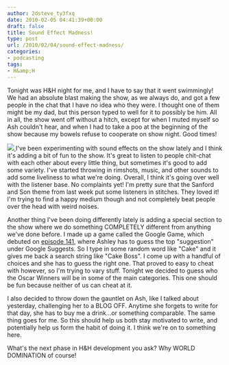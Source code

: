 ```yaml
---
author: 2dsteve_ty3fxq
date: 2010-02-05 04:41:39+00:00
draft: false
title: Sound Effect Madness!
type: post
url: /2010/02/04/sound-effect-madness/
categories:
- podcasting
tags:
- H&amp;H
---
```


Tonight was H&H night for me, and I have to say that it went swimmingly! We had an absolute blast making the show, as we always do, and got a few people in the chat that I have no idea who they were. I thought one of them might be my dad, but this person typed to well for it to possibly be him. All in all, the show went off without a hitch, except for when I muted myself so Ash couldn't hear, and when I had to take a poo at the beginning of the show because my bowels refuse to cooperate on show night. Good times!

[![](http://www.bitsandbinary.com/wp-content/uploads/2010/02/iTunesLogo-150x150.png)
](http://www.bitsandbinary.com/wp-content/uploads/2010/02/iTunesLogo.png)I've been experimenting with sound effects on the show lately and I think it's adding a bit of fun to the show. It's great to listen to people chit-chat with each other about every little thing, but sometimes it's good to add some variety. I've started throwing in rimshots, music, and other sounds to add some liveliness to what we're doing. Overall, I think it's going over well with the listener base. No complaints yet! I'm pretty sure that the Sanford and Son theme from last week put some listeners in stitches. They loved it! I'm trying to find a happy medium though and not completely beat people over the head with weird noises.

Another thing I've been doing differently lately is adding a special section to the show where we do something COMPLETELY different from anything we've done before. I made up a game called the Google Game, which debuted on [episode 141](http://www.horseshoes-handgrenades.com/2010/01/15/episode-141-my-ass-is-magnetic/), where Ashley has to guess the top "suggestion" under Google Suggests. So I type in some random word like "Cake" and it gives me back a search string like "Cake Boss". I come up with a handful of choices and she has to guess the right one. That proved to easy to cheat with however, so I'm trying to vary stuff. Tonight we decided to guess who the Oscar Winners will be in some of the main categories. This one should be fun because neither of us can cheat at it.

I also decided to throw down the gauntlet on Ash, like I talked about yesterday, challenging her to a BLOG OFF. Anytime she forgets to write for that day, she has to buy me a drink...or something comparable. The same thing goes for me. So this should help us both stay motivated to write, and potentially help us form the habit of doing it. I think we're on to something here.

What's the next phase in H&H development you ask? Why WORLD DOMINATION of course!
